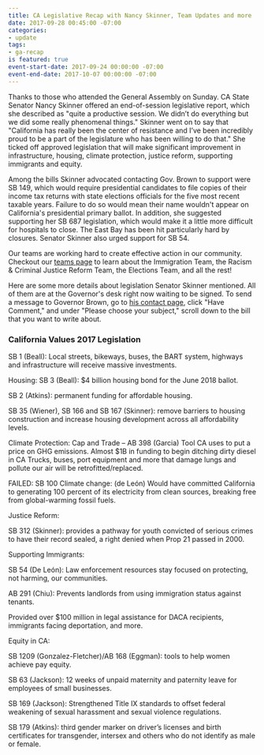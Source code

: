 ```yaml
---
title: CA Legislative Recap with Nancy Skinner, Team Updates and more
date: 2017-09-28 00:45:00 -07:00
categories:
- update
tags:
- ga-recap
is featured: true
event-start-date: 2017-09-24 00:00:00 -07:00
event-end-date: 2017-10-07 00:00:00 -07:00
---
```


Thanks to those who attended the General Assembly on Sunday. CA State Senator Nancy Skinner offered an end-of-session legislative report, which she described as "quite a productive session. We didn’t do everything but we did some really phenomenal things." Skinner went on to say that "California has really been the center of resistance and I’ve been incredibly proud to be a part of the legislature who has been willing to do that." She ticked off approved legislation that will make significant improvement in infrastructure, housing, climate protection, justice reform, supporting immigrants and equity. 

Among the bills Skinner advocated contacting Gov. Brown to support were SB 149, which would require presidential candidates to file copies of their income tax returns with state elections officials for the five most recent taxable years. Failure to do so would mean their name wouldn't appear on California's presidential primary ballot. In addition, she suggested supporting her SB 687 legislation, which would make it a little more difficult for hospitals to close. The East Bay has been hit particularly hard by closures. Senator Skinner also urged support for SB 54.

Our teams are working hard to create effective action in our community. Checkout our [teams page](/teams) to learn about the Immigration Team, the Racism & Criminal Justice Reform Team, the Elections Team, and all the rest!

Here are some more details about legislation Senator Skinner mentioned. All of them are at the Governor's desk right now waiting to be signed. To send a message to Governor Brown, go to [his contact page](https://govapps.gov.ca.gov/gov39mail/), click "Have Comment," and under "Please choose your subject," scroll down to the bill that you want to write about.

### California Values 2017 Legislation

SB 1 (Beall): Local streets, bikeways, buses, the BART system, highways and infrastructure will receive massive investments. 

Housing:
SB 3 (Beall): $4 billion housing bond for the June 2018 ballot. 

SB 2 (Atkins): permanent funding for affordable housing.

SB 35  (Wiener), SB 166 and SB 167 (Skinner): remove barriers to housing construction and increase housing development across all affordability levels.

Climate Protection:
Cap and Trade – AB 398 (Garcia)
Tool CA uses to put a price on GHG emissions.
Almost $1B in funding to begin ditching dirty diesel in CA
Trucks, buses, port equipment and more that damage lungs and pollute our air will be retrofitted/replaced. 

FAILED: SB 100 Climate change: (de León)
Would have committed California to generating 100 percent of its electricity from clean sources, breaking free from global-warming fossil fuels.

Justice Reform:

SB 312 (Skinner): provides a pathway for youth convicted of serious crimes to have their record sealed, a right denied when Prop 21 passed in 2000.

Supporting Immigrants:

SB 54 (De León): Law enforcement resources stay focused on protecting, not harming, our communities.

AB 291 (Chiu): Prevents landlords from using immigration status against tenants.

Provided over $100 million in legal assistance for DACA recipients, immigrants facing deportation, and more.  

Equity in CA:

SB 1209 (Gonzalez-Fletcher)/AB 168 (Eggman): tools to help women achieve pay equity.

SB 63 (Jackson): 12 weeks of unpaid maternity and paternity leave for employees of small businesses.

SB 169 (Jackson): Strengthened Title IX standards to offset federal weakening of sexual harassment and sexual violence regulations.

SB 179 (Atkins): third gender marker on driver’s licenses and birth certificates for transgender, intersex and others who do not identify as male or female.